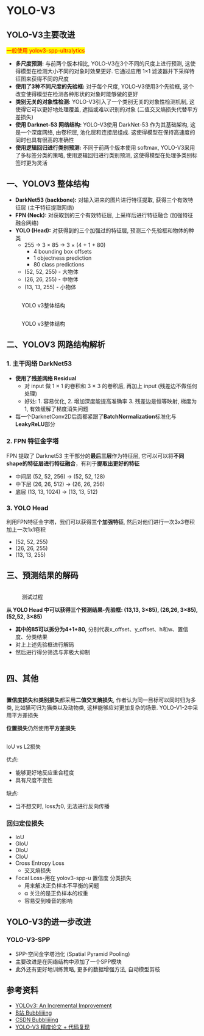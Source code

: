 # YOLO-V3

## YOLO-V3主要改进

<mark style="color:red;">一般使用 yolov3-spp-ultralytics</mark>

* **多尺度预测:** 与前两个版本相比, YOLO-V3在3个不同的尺度上进行预测, 这使得模型在检测大小不同的对象时效果更好. 它通过应用 1×1 滤波器并下采样特征图来获得不同的尺度
* **使用了3种不同尺度的先验框:** 对于每个尺度, YOLO-V3使用3个先验框, 这个改变使得模型在检测各种形状的对象时能够做的更好
* **类别无关的对象性检测:** YOLO-V3引入了一个类别无关的对象性检测机制, 这使得它可以更好地处理覆盖, 遮挡或难以识别的对象 (二值交叉熵损失代替平方差损失)
* **使用 Darknet-53 网络结构:** YOLO-V3使用 DarkNet-53 作为其基础架构, 这是一个深度网络, 由卷积层, 池化层和连接层组成. 这使得模型在保持高速度的同时也具有很高的准确性
* **使用逻辑回归进行类别预测:** 不同于前两个版本使用 softmax, YOLO-V3采用了多标签分类的策略, 使用逻辑回归进行类别预测, 这使得模型在处理多类别标签时更为灵活

## 一、YOLOV3 整体结构

* **DarkNet53 (backbone):** 对输入进来的图片进行特征提取, 获得三个有效特征层 (主干特征提取网络)
* **FPN (Neck):** 对获取到的三个有效特征层, 上采样后进行特征融合 (加强特征融合网络)
* **YOLO (Head):** 对获得到的三个加强过的特征层, 预测三个先验框和物体的种类
  * 255 → 3 × 85 → 3 × (4 + 1 + 80)
    * 4 bounding box offsets
    * 1 objectness prediction
    * 80 class predictions
  * (52, 52, 255) - 大物体
  * (26, 26, 255) - 中物体
  * (13, 13, 255)  - 小物体

<figure><img src="../.gitbook/assets/image (4).png" alt=""><figcaption><p>YOLO v3整体结构</p></figcaption></figure>

<figure><img src="../.gitbook/assets/image (1).png" alt=""><figcaption><p>YOLO v3整体结构</p></figcaption></figure>

## 二、YOLOV3 网路结构解析

### 1. 主干网络 DarkNet53

* **使用了残差网络 Residual**
  * 对 input 做 1 × 1 的卷积和 3 × 3 的卷积后, 再加上 input (残差边不做任何处理)
  * 好处: 1. 容易优化, 2. 增加深度能提高准确率 3. 残差边是恒等映射, 梯度为1, 有效缓解了梯度消失问题&#x20;
* 每一个DarknetConv2D后面都紧跟了**BatchNormalization**标准化与**LeakyReLU**部分

### 2. FPN 特征金字塔

FPN 提取了 Darknet53 主干部分的**最后三层**作为特征层, 它可以可以将**不同shape的特征层进行特征融合**，有利于**提取出更好的特征**

* 中间层 (52, 52, 256) → (52, 52, 128)
* 中下层 (26, 26, 512) → (26, 26, 256)
* 底层     (13, 13, 1024) → (13, 13, 512)

### 3. YOLO Head

利用FPN特征金字塔，我们可以获得**三个加强特征**, 然后对他们进行一次3x3卷积加上一次1x1卷积

* (52, 52, 255)
* (26, 26, 255)&#x20;
* (13, 13, 255)

## 三、预测结果的解码

<figure><img src="../.gitbook/assets/image (6) (1).png" alt=""><figcaption><p>测试过程</p></figcaption></figure>

**从 YOLO Head 中可以获得三个预测结果-先验框: (13,13, 3×85), (26,26, 3×85), (52,52, 3×85)**

* **其中的85可以拆分为4+1+80,** 分别代表x\_offset、y\_offset、h和w、置信度、分类结果
* 对上上述先验框进行解码
* 然后进行得分筛选与非极大抑制

<figure><img src="../.gitbook/assets/image (3).png" alt=""><figcaption></figcaption></figure>

## 四、其他

<figure><img src="../.gitbook/assets/image.png" alt=""><figcaption></figcaption></figure>

**置信度损失**和**类别损失**都采用**二值交叉熵损失**, 作者认为同一目标可以同时归为多类, 比如猫可归为猫类以及动物类, 这样能够应对更加复杂的场景. YOLO-V1-2中采用平方差损失

**位置损失**仍然使用**平方差损失**

<figure><img src="../.gitbook/assets/image (5) (1) (1).png" alt=""><figcaption></figcaption></figure>

IoU vs L2损失

优点:

* 能够更好地反应重合程度
* 具有尺度不变性

缺点:

* 当不想交时, loss为0, 无法进行反向传播

### 回归定位损失

* IoU
* GIoU
* DIoU
* CIoU
* Cross Entropy Loss
  * 交叉熵损失
* Focal Loss-用在 yolov3-spp-u 置信度 分类损失
  * 用来解决正负样本不平衡的问题
  * α 关注的是正负样本的权重
  * 容易受到噪音的影响

## YOLO-V3的进一步改进

### YOLO-V3-SPP

* SPP-空间金字塔池化 (Spatial Pyramid Pooling)
* 主要改进是在网络结构中添加了一个SPP模块
* 此外还有更好地训练策略, 更多的数据增强方法, 自动模型剪枝

## 参考资料

* [YOLOv3: An Incremental Improvement](https://arxiv.org/abs/1804.02767)
* [B站 Bubbliiiing](https://www.bilibili.com/video/BV1XJ411D7wF?p=3\&vd\_source=4afb0374462e2a6a5fe3309f3b19500d)
* [CSDN Bubbliiiing](https://blog.csdn.net/weixin\_44791964/article/details/103276106)
* [YOLO-V3 精度论文 + 代码复现](https://www.bilibili.com/video/BV1Vg411V7bJ/?spm\_id\_from=333.337.search-card.all.click)

